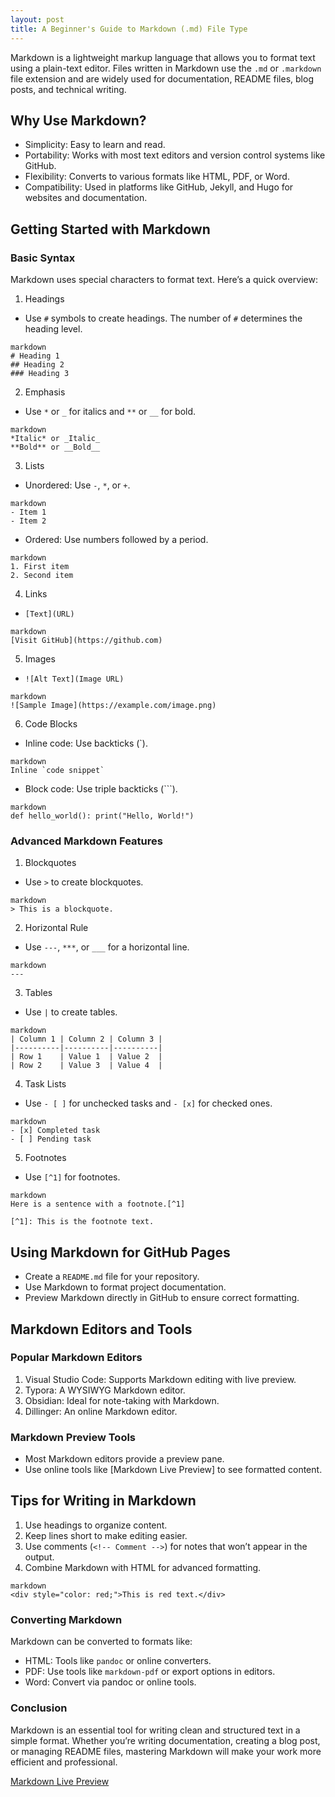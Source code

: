 ```yaml
---
layout: post
title: A Beginner's Guide to Markdown (.md) File Type
---
```


Markdown is a lightweight markup language that allows you to format text using a plain-text editor. Files written in Markdown use the `.md` or `.markdown` file extension and are widely used for documentation, README files, blog posts, and technical writing.

## Why Use Markdown?
* Simplicity: Easy to learn and read.
* Portability: Works with most text editors and version control systems like GitHub.
* Flexibility: Converts to various formats like HTML, PDF, or Word.
* Compatibility: Used in platforms like GitHub, Jekyll, and Hugo for websites and documentation.

## Getting Started with Markdown
### Basic Syntax
Markdown uses special characters to format text. Here’s a quick overview:

1. Headings
* Use `#` symbols to create headings. The number of `#` determines the heading level.
```
markdown
# Heading 1
## Heading 2
### Heading 3
```
2. Emphasis
* Use `*` or `_` for italics and `**` or `__` for bold.
```
markdown
*Italic* or _Italic_
**Bold** or __Bold__
```
3. Lists
* Unordered: Use `-`, `*`, or `+`.
```
markdown
- Item 1
- Item 2
```
* Ordered: Use numbers followed by a period.
```
markdown
1. First item
2. Second item
```
4. Links
* `[Text](URL)`
```
markdown
[Visit GitHub](https://github.com)
```
5. Images
* `![Alt Text](Image URL)`
```
markdown
![Sample Image](https://example.com/image.png)
```
6. Code Blocks
* Inline code: Use backticks (`).
```
markdown
Inline `code snippet`
```
* Block code: Use triple backticks (```).
```
markdown
def hello_world(): print("Hello, World!")
```

### Advanced Markdown Features
1. Blockquotes
* Use `>` to create blockquotes.
```
markdown
> This is a blockquote.
```
2. Horizontal Rule
* Use `---`, `***`, or `___` for a horizontal line.
```
markdown
---
```
3. Tables
* Use `|` to create tables.
```
markdown
| Column 1 | Column 2 | Column 3 |
|----------|----------|----------|
| Row 1    | Value 1  | Value 2  |
| Row 2    | Value 3  | Value 4  |
```
4. Task Lists
* Use `- [ ]` for unchecked tasks and `- [x]` for checked ones.
```
markdown
- [x] Completed task
- [ ] Pending task
```
5. Footnotes
* Use `[^1]` for footnotes.
```
markdown
Here is a sentence with a footnote.[^1]

[^1]: This is the footnote text.
```

## Using Markdown for GitHub Pages
* Create a `README.md` file for your repository.
* Use Markdown to format project documentation.
* Preview Markdown directly in GitHub to ensure correct formatting.

## Markdown Editors and Tools
### Popular Markdown Editors
1. Visual Studio Code: Supports Markdown editing with live preview.
2. Typora: A WYSIWYG Markdown editor.
3. Obsidian: Ideal for note-taking with Markdown.
4. Dillinger: An online Markdown editor.

### Markdown Preview Tools
* Most Markdown editors provide a preview pane.
* Use online tools like [Markdown Live Preview] to see formatted content.

## Tips for Writing in Markdown
1. Use headings to organize content.
2. Keep lines short to make editing easier.
3. Use comments (`<!-- Comment -->`) for notes that won’t appear in the output.
4. Combine Markdown with HTML for advanced formatting.
```
markdown
<div style="color: red;">This is red text.</div>
```
### Converting Markdown
Markdown can be converted to formats like:

* HTML: Tools like `pandoc` or online converters.
* PDF: Use tools like `markdown-pdf` or export options in editors.
* Word: Convert via pandoc or online tools.

### Conclusion
Markdown is an essential tool for writing clean and structured text in a simple format. Whether you’re writing documentation, creating a blog post, or managing README files, mastering Markdown will make your work more efficient and professional.

[Markdown Live Preview](https://markdownlivepreview.com/)